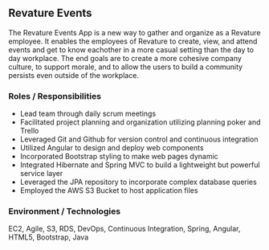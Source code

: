 ## Revature Events
The Revature Events App is a new way to gather and organize as a Revature employee. It enables the employees of Revature to create, view, and attend events and get to know eachother in a more casual setting than the day to day workplace. The end goals are to create a more cohesive company culture, to support morale, and to allow the users to build a community persists even outside of the workplace.

### Roles / Responsibilities
* Lead team through daily scrum meetings
* Facilitated project planning and organization utilizing planning poker and Trello
* Leveraged Git and Github for version control and continuous integration
* Utilized Angular to design and  deploy web components
* Incorporated Bootstrap styling to make web pages dynamic
* Integrated Hibernate and Spring MVC to build a lightweight but powerful service layer
* Leveraged the JPA repository to incorporate complex database queries
* Employed the AWS S3 Bucket to host application files
### Environment / Technologies
EC2, Agile, S3, RDS, DevOps, Continuous Integration, Spring, Angular, HTML5, Bootstrap, Java
